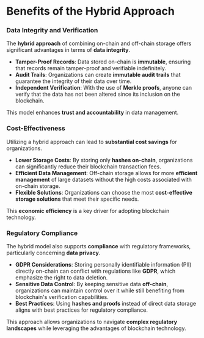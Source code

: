 # Benefits of the Hybrid Approach

### Data Integrity and Verification

The **hybrid approach** of combining on-chain and off-chain storage offers significant advantages in terms of **data integrity**.&#x20;

* **Tamper-Proof Records**: Data stored on-chain is **immutable**, ensuring that records remain tamper-proof and verifiable indefinitely.
* **Audit Trails**: Organizations can create **immutable audit trails** that guarantee the integrity of their data over time.
* **Independent Verification**: With the use of **Merkle proofs**, anyone can verify that the data has not been altered since its inclusion on the blockchain.

This model enhances **trust and accountability** in data management.

### Cost-Effectiveness

Utilizing a hybrid approach can lead to **substantial cost savings** for organizations.

* **Lower Storage Costs**: By storing only **hashes on-chain**, organizations can significantly reduce their blockchain transaction fees.
* **Efficient Data Management**: Off-chain storage allows for more **efficient management** of large datasets without the high costs associated with on-chain storage.
* **Flexible Solutions**: Organizations can choose the most **cost-effective storage solutions** that meet their specific needs.

This **economic efficiency** is a key driver for adopting blockchain technology.

### Regulatory Compliance

The hybrid model also supports **compliance** with regulatory frameworks, particularly concerning **data privacy**.

* **GDPR Considerations**: Storing personally identifiable information (PII) directly on-chain can conflict with regulations like **GDPR**, which emphasize the right to data deletion.
* **Sensitive Data Control**: By keeping sensitive data **off-chain**, organizations can maintain control over it while still benefiting from blockchain's verification capabilities.
* **Best Practices**: Using **hashes and proofs** instead of direct data storage aligns with best practices for regulatory compliance.

This approach allows organizations to navigate **complex regulatory landscapes** while leveraging the advantages of blockchain technology.
